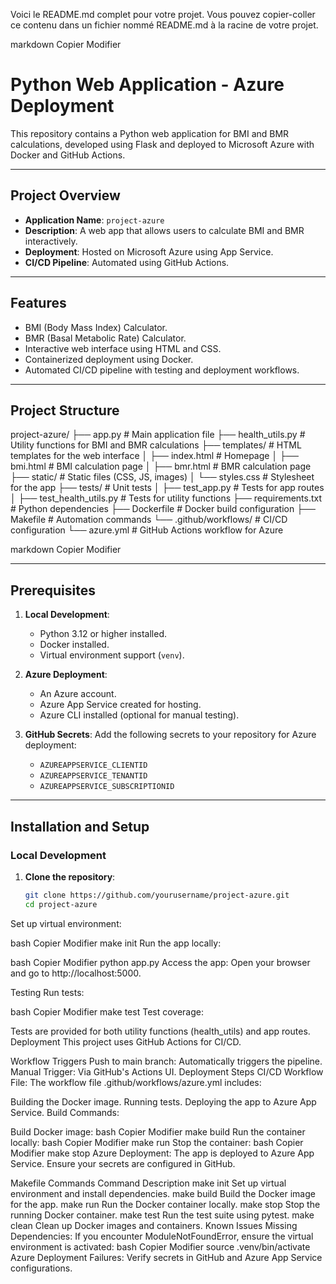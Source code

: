 
Voici le README.md complet pour votre projet. Vous pouvez copier-coller ce contenu dans un fichier nommé README.md à la racine de votre projet.

markdown
Copier
Modifier
# Python Web Application - Azure Deployment

This repository contains a Python web application for BMI and BMR calculations, developed using Flask and deployed to Microsoft Azure with Docker and GitHub Actions.

---

## Project Overview

- **Application Name**: `project-azure`
- **Description**: A web app that allows users to calculate BMI and BMR interactively.
- **Deployment**: Hosted on Microsoft Azure using App Service.
- **CI/CD Pipeline**: Automated using GitHub Actions.

---

## Features

- BMI (Body Mass Index) Calculator.
- BMR (Basal Metabolic Rate) Calculator.
- Interactive web interface using HTML and CSS.
- Containerized deployment using Docker.
- Automated CI/CD pipeline with testing and deployment workflows.

---

## Project Structure

project-azure/ ├── app.py # Main application file ├── health_utils.py # Utility functions for BMI and BMR calculations ├── templates/ # HTML templates for the web interface │ ├── index.html # Homepage │ ├── bmi.html # BMI calculation page │ ├── bmr.html # BMR calculation page ├── static/ # Static files (CSS, JS, images) │ └── styles.css # Stylesheet for the app ├── tests/ # Unit tests │ ├── test_app.py # Tests for app routes │ ├── test_health_utils.py # Tests for utility functions ├── requirements.txt # Python dependencies ├── Dockerfile # Docker build configuration ├── Makefile # Automation commands └── .github/workflows/ # CI/CD configuration └── azure.yml # GitHub Actions workflow for Azure

markdown
Copier
Modifier

---

## Prerequisites

1. **Local Development**:
   - Python 3.12 or higher installed.
   - Docker installed.
   - Virtual environment support (`venv`).

2. **Azure Deployment**:
   - An Azure account.
   - Azure App Service created for hosting.
   - Azure CLI installed (optional for manual testing).

3. **GitHub Secrets**:
   Add the following secrets to your repository for Azure deployment:
   - `AZUREAPPSERVICE_CLIENTID`
   - `AZUREAPPSERVICE_TENANTID`
   - `AZUREAPPSERVICE_SUBSCRIPTIONID`

---

## Installation and Setup

### Local Development

1. **Clone the repository**:
   ```bash
   git clone https://github.com/yourusername/project-azure.git
   cd project-azure
Set up virtual environment:

bash
Copier
Modifier
make init
Run the app locally:

bash
Copier
Modifier
python app.py
Access the app: Open your browser and go to http://localhost:5000.

Testing
Run tests:

bash
Copier
Modifier
make test
Test coverage:

Tests are provided for both utility functions (health_utils) and app routes.
Deployment
This project uses GitHub Actions for CI/CD.

Workflow Triggers
Push to main branch: Automatically triggers the pipeline.
Manual Trigger: Via GitHub's Actions UI.
Deployment Steps
CI/CD Workflow File: The workflow file .github/workflows/azure.yml includes:

Building the Docker image.
Running tests.
Deploying the app to Azure App Service.
Build Commands:

Build Docker image:
bash
Copier
Modifier
make build
Run the container locally:
bash
Copier
Modifier
make run
Stop the container:
bash
Copier
Modifier
make stop
Azure Deployment: The app is deployed to Azure App Service. Ensure your secrets are configured in GitHub.

Makefile Commands
Command	Description
make init	Set up virtual environment and install dependencies.
make build	Build the Docker image for the app.
make run	Run the Docker container locally.
make stop	Stop the running Docker container.
make test	Run the test suite using pytest.
make clean	Clean up Docker images and containers.
Known Issues
Missing Dependencies: If you encounter ModuleNotFoundError, ensure the virtual environment is activated:
bash
Copier
Modifier
source .venv/bin/activate
Azure Deployment Failures: Verify secrets in GitHub and Azure App Service configurations.
